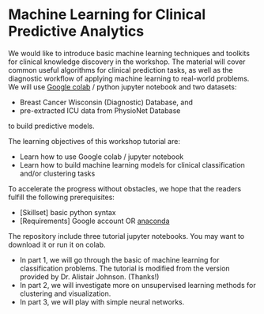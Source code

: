 # Machine Learning for Clinical Predictive Analytics

We would like to introduce basic machine learning techniques and toolkits for clinical knowledge discovery in the workshop.
The material will cover common useful algorithms for clinical prediction tasks, as well as the diagnostic workflow of applying machine learning to real-world problems. 
We will use [Google colab](https://colab.research.google.com/) / python jupyter notebook and two datasets:

- Breast Cancer Wisconsin (Diagnostic) Database, and 
- pre-extracted ICU data from PhysioNet Database
  
to build predictive models.

The learning objectives of this workshop tutorial are:

- Learn how to use Google colab / jupyter notebook
- Learn how to build machine learning models for clinical classification and/or clustering tasks

To accelerate the progress without obstacles, we hope that the readers fulfill the following prerequisites:

- [Skillset] basic python syntax
- [Requirements] Google account OR [anaconda](https://anaconda.org/anaconda/python)

The repository include three tutorial jupyter notebooks.
You may want to download it or run it on colab.

- In part 1, we will go through the basic of machine learning for classification problems. The tutorial is modified from the version provided by Dr. Alistair Johnson. (Thanks!)
- In part 2, we will investigate more on unsupervised learning methods for clustering and visualization.
- In part 3, we will play with simple neural networks.
